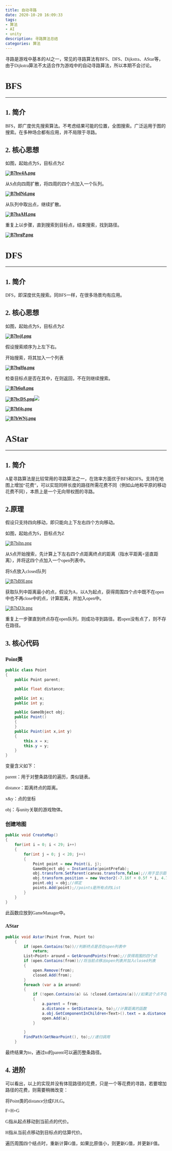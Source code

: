 ```yaml
---
title: 自动寻路
date: 2020-10-20 16:09:33
tags:
- 算法
- AI
- unity
description: 寻路算法总结
categories: 算法
---
```


<font face="微软雅黑">



寻路是游戏中基本的AI之一，常见的寻路算法有BFS、DFS、Dijkstra、AStar等，由于Dijkstra算法不太适合作为游戏中的自动寻路算法，所以本期不会讨论。



# BFS

---

## 1. 简介

BFS，即广度优先搜索算法。不考虑结果可能的位置，全图搜索。广泛运用于图的搜索。在多种场合都有应用，并不局限于寻路。

## 2. 核心思想

如图，起始点为S，目标点为Z

**[![B7bw4A.png](https://s1.ax1x.com/2020/11/09/B7bw4A.png)](https://imgchr.com/i/B7bw4A)**



从S点向四周扩散，将四周的四个点加入一个队列。

**[![B7bdNd.png](https://s1.ax1x.com/2020/11/09/B7bdNd.png)](https://imgchr.com/i/B7bdNd)**



从队列中取出点，继续扩散。

**[![B7baAH.png](https://s1.ax1x.com/2020/11/09/B7baAH.png)](https://imgchr.com/i/B7baAH)**

重复上以步骤，直到搜索到目标点，结束搜索，找到路径。

**[![B7brgP.png](https://s1.ax1x.com/2020/11/09/B7brgP.png)](https://imgchr.com/i/B7brgP)**



# DFS

---

## 1. 简介

DFS，即深度优先搜索。同BFS一样，在很多场景均有应用。

## 2. 核心思想

如图，起始点为S，目标点为Z

**[![B7bsjf.png](https://s1.ax1x.com/2020/11/09/B7bsjf.png)](https://imgchr.com/i/B7bsjf)**

假设搜索顺序为上左下右。

开始搜索，将其加入一个列表

**[![B7bgHg.png](https://s1.ax1x.com/2020/11/09/B7bgHg.png)](https://imgchr.com/i/B7bgHg)**



检查目标点是否在其中，在则返回，不在则继续搜索。

**[![B7b6u8.png](https://s1.ax1x.com/2020/11/09/B7b6u8.png)](https://imgchr.com/i/B7b6u8)**

**[![B7bcDS.png](https://s1.ax1x.com/2020/11/09/B7bcDS.png)](https://imgchr.com/i/B7bcDS)**![](11.png)

**[![B7bf4s.png](https://s1.ax1x.com/2020/11/09/B7bf4s.png)](https://imgchr.com/i/B7bf4s)**

**[![B7bWNj.png](https://s1.ax1x.com/2020/11/09/B7bWNj.png)](https://imgchr.com/i/B7bWNj)**





# AStar

---

## 1. 简介

A星寻路算法是比较常用的寻路算法之一，在效率方面优于BFS和DFS。支持在地图上增加“花费”，可以实现同样长度的路径所需花费不同（例如山地和平原的移动花费不同），本质上是一个无向带权图的寻路。



## 2.原理

假设只支持四向移动，即只能向上下左右四个方向移动。



如图，起始点为S，目标点为Z

[![B7bihn.png](https://s1.ax1x.com/2020/11/09/B7bihn.png)](https://imgchr.com/i/B7bihn)

从S点开始搜索，先计算上下左右四个点距离终点的距离（指水平距离+竖直距离），并将这四个点加入一个open列表中。

将S点放入closed队列

[![B7bB9I.png](https://s1.ax1x.com/2020/11/09/B7bB9I.png)](https://imgchr.com/i/B7bB9I)



获取队列中距离最小的点，假设为A，以A为起点，获得周围四个点中既不在open中也不再close中的点，计算距离，并加入open中。

[![B7bD3t.png](https://s1.ax1x.com/2020/11/09/B7bD3t.png)](https://imgchr.com/i/B7bD3t)



重复上一步骤直到终点存在open队列，则成功寻到路径。若open没有点了，则不存在路径。



## 3. 核心代码



### Point类

~~~c#
public class Point 
{
    public Point parent;

    public float distance;

    public int x;
    public int y;

    public GameObject obj;
    public Point()
    {
    }
    public Point(int x,int y)
    {
        this.x = x;
        this.y = y;
    }
}
~~~

变量含义如下：

parent：用于对整条路径的遍历，类似链表。

distance：距离终点的距离。

x&y：点的坐标

obj：与unity关联的游戏物体。



### 创建地图

```c#
public void CreateMap()
{
    for(int i = 0; i < 29; i++)
    {
        for(int j = 0; j < 20; j++)
        {
            Point point = new Point(i, j);
            GameObject obj = Instantiate(pointPrefab);
            obj.transform.SetParent(canvas.transform,false);//用于显示距离。
            obj.transform.position = new Vector2(-7.16f + 0.5f * i, 4.75f - 0.5f * j);
            point.obj = obj;//绑定
            points.Add(point);//points是所有点的List
        }
    }
}
```
此函数应放到GameManager中。



### AStar

~~~c#
public void Astar(Point from, Point to)
    {
        if (open.Contains(to))//判断终点是否在open列表中
            return;
        List<Point> around = GetAroundPoints(from);//获得周围的四个点
        if (open.Contains(from))//将当前点移出open列表并加入closed列表
        {
            open.Remove(from);
            closed.Add(from);
        }
        foreach (var a in around)
        {
            if (!open.Contains(a) && !closed.Contains(a))//如果这个点不在这两个列表中
            {
                a.parent = from;
                a.distance = GetDistance(a, to);//计算距离的函数
                a.obj.GetComponentInChildren<Text>().text = a.distance.ToString();//用于显示距离
                open.Add(a);
            }

        }
        FindPath(GetNearPoint(), to);//递归调用
    }
~~~

最终结果为to，通过to的parent可以遍历整条路径。



## 4. 进阶

可以看出，以上的实现并没有体现路径的花费，只是一个等花费的寻路，若要增加路径的花费，则需要稍微改变：

将Point类的distance分成F,H,G。

F=H+G

G指从起点移动到当前点的代价。

H指从当前点移动到目标点的估算代价。

遍历周围四个结点时，重新计算G值，如果比原值小，则更新G值，并更新F值。

























</font>